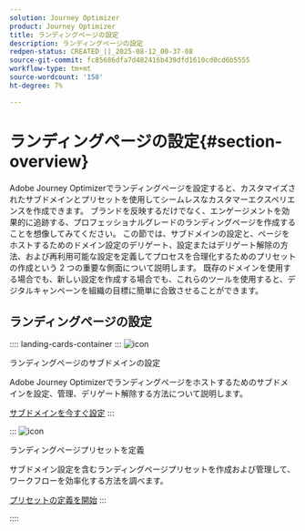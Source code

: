 ```yaml
---
solution: Journey Optimizer
product: Journey Optimizer
title: ランディングページの設定
description: ランディングページの設定
redpen-status: CREATED_||_2025-08-12_00-37-08
source-git-commit: fc85686dfa7d482416b439dfd1610cd0cd6b5555
workflow-type: tm+mt
source-wordcount: '158'
ht-degree: 7%

---
```



# ランディングページの設定{#section-overview}

Adobe Journey Optimizerでランディングページを設定すると、カスタマイズされたサブドメインとプリセットを使用してシームレスなカスタマーエクスペリエンスを作成できます。 ブランドを反映するだけでなく、エンゲージメントを効果的に追跡する、プロフェッショナルグレードのランディングページを作成することを想像してみてください。 この節では、サブドメインの設定と、ページをホストするためのドメイン設定のデリゲート、設定またはデリゲート解除の方法、および再利用可能な設定を定義してプロセスを合理化するためのプリセットの作成という 2 つの重要な側面について説明します。 既存のドメインを使用する場合でも、新しい設定を作成する場合でも、これらのツールを使用すると、デジタルキャンペーンを組織の目標に簡単に合致させることができます。

## ランディングページの設定

:::: landing-cards-container
:::
![icon](https://cdn.experienceleague.adobe.com/icons/gear.svg)

ランディングページのサブドメインの設定

Adobe Journey Optimizerでランディングページをホストするためのサブドメインを設定、管理、デリゲート解除する方法について説明します。

[サブドメインを今すぐ設定](../using/landing-pages/lp-subdomains.md)
:::

:::
![icon](https://cdn.experienceleague.adobe.com/icons/list-check.svg)

ランディングページプリセットを定義

サブドメイン設定を含むランディングページプリセットを作成および管理して、ワークフローを効率化する方法を調べます。

[プリセットの定義を開始](../using/landing-pages/lp-presets.md)
:::

::::
